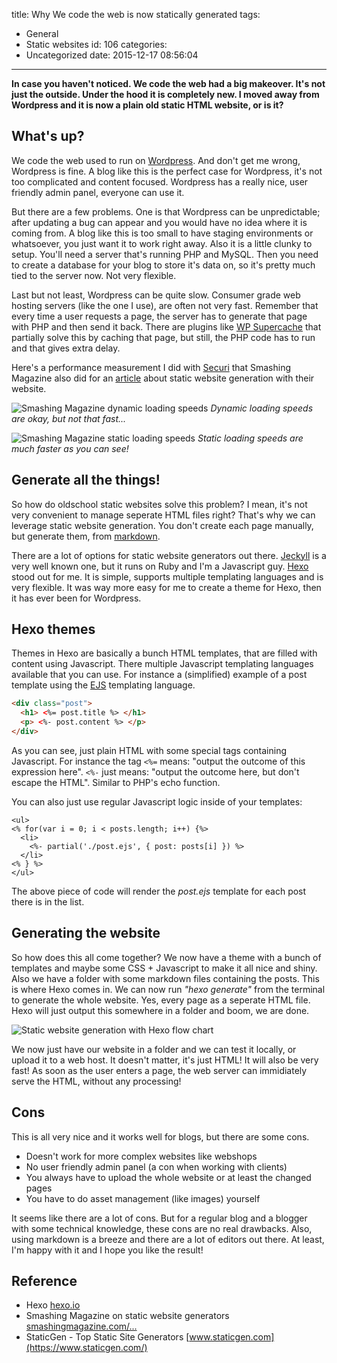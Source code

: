 title: Why We code the web is now statically generated
tags:
  - General
  - Static websites
id: 106
categories:
  - Uncategorized
date: 2015-12-17 08:56:04
---

__In case you haven't noticed. We code the web had a big makeover. It's not just the outside. Under the hood it is completely new. I moved away from Wordpress and it is now a plain old static HTML website, or is it?__

<!-- more -->

## What's up?

We code the web used to run on [Wordpress](https://wordpress.com/). And don't get me wrong, Wordpress is fine. A blog like this is the perfect case for Wordpress, it's not too complicated and content focused. Wordpress has a really nice, user friendly admin panel, everyone can use it.

But there are a few problems. One is that Wordpress can be unpredictable; after updating a bug can appear and you would have no idea where it is coming from. A blog like this is too small to have staging environments or whatsoever, you just want it to work right away. Also it is a little clunky to setup. You'll need a server that's running PHP and MySQL. Then you need to create a database for your blog to store it's data on, so it's pretty much tied to the server now. Not very flexible.

Last but not least, Wordpress can be quite slow. Consumer grade web hosting servers (like the one I use), are often not very fast. Remember that every time a user requests a page, the server has to generate that page with PHP and then send it back. There are plugins like [WP Supercache](https://nl.wordpress.org/plugins/wp-super-cache/) that partially solve this by caching that page, but still, the PHP code has to run and that gives extra delay.

Here's a performance measurement I did with [Securi](https://performance.sucuri.net) that Smashing Magazine also did for an [article](http://www.smashingmagazine.com/2015/11/modern-static-website-generators-next-big-thing/) about static website generation with their website.

![Smashing Magazine dynamic loading speeds](/2015/12/17/why-we-code-the-web-is-now-staticly-generated/smashing-mag-dynamic.png "Smashing Magazine dynamic loading speeds")
_Dynamic loading speeds are okay, but not that fast..._

![Smashing Magazine static loading speeds](/2015/12/17/why-we-code-the-web-is-now-staticly-generated/smashing-mag-static.png "Smashing Magazine static loading speeds")
_Static loading speeds are much faster as you can see!_

## Generate all the things!

So how do oldschool static websites solve this problem? I mean, it's not very convenient to manage seperate HTML files right? That's why we can leverage static website generation. You don't create each page manually, but generate them, from [markdown](https://en.wikipedia.org/wiki/Markdown).

There are a lot of options for static website generators out there. [Jeckyll](https://jekyllrb.com/) is a very well known one, but it runs on Ruby and I'm a Javascript guy. [Hexo](https://hexo.io/) stood out for me. It is simple, supports multiple templating languages and is very flexible. It was way more easy for me to create a theme for Hexo, then it has ever been for Wordpress.

## Hexo themes

Themes in Hexo are basically a bunch HTML templates, that are filled with content using Javascript. There multiple Javascript templating languages available that you can use. For instance a (simplified) example of a post template using the [EJS](http://www.embeddedjs.com/) templating language.

```HTML
<div class="post">
  <h1> <%= post.title %> </h1>
  <p> <%- post.content %> </p>
</div>
```

As you can see, just plain HTML with some special tags containing Javascript. For instance the tag `<%=` means: "output the outcome of this expression here". `<%-` just means: "output the outcome here, but don't escape the HTML". Similar to PHP's echo function.

You can also just use regular Javascript logic inside of your templates:

```JS
<ul>
<% for(var i = 0; i < posts.length; i++) {%>
  <li>
    <%- partial('./post.ejs', { post: posts[i] }) %>
  </li>
<% } %>
</ul>
```

The above piece of code will render the _post.ejs_ template for each post there is in the list.

## Generating the website

So how does this all come together? We now have a theme with a bunch of templates and maybe some CSS + Javascript to make it all nice and shiny. Also we have a folder with some markdown files containing the posts. This is where Hexo comes in. We can now run _"hexo generate"_ from the terminal  to generate the whole website. Yes, every page as a seperate HTML file. Hexo will just output this somewhere in a folder and boom, we are done.

![Static website generation with Hexo flow chart](/2015/12/17/why-we-code-the-web-is-now-staticly-generated/static-website-generation-hexo.png "Static website generation with Hexo")

We now just have our website in a folder and we can test it locally, or upload it to a web host. It doesn't matter, it's just HTML! It will also be very fast! As soon as the user enters a page, the web server can immidiately serve the HTML, without any processing!

## Cons

This is all very nice and it works well for blogs, but there are some cons.
- Doesn't work for more complex websites like webshops
- No user friendly admin panel (a con when working with clients)
- You always have to upload the whole website or at least the changed pages
- You have to do asset management (like images) yourself

It seems like there are a lot of cons. But for a regular blog and a blogger with some technical knowledge, these cons are no real drawbacks. Also, using markdown is a breeze and there are a lot of editors out there. At least, I'm happy with it and I hope you like the result!

## Reference

- Hexo [hexo.io](https://hexo.io/)
- Smashing Magazine on static website generators [smashingmagazine.com/...](http://www.smashingmagazine.com/2015/11/modern-static-website-generators-next-big-thing/)
- StaticGen - Top Static Site Generators [www.staticgen.com](https://www.staticgen.com/)
